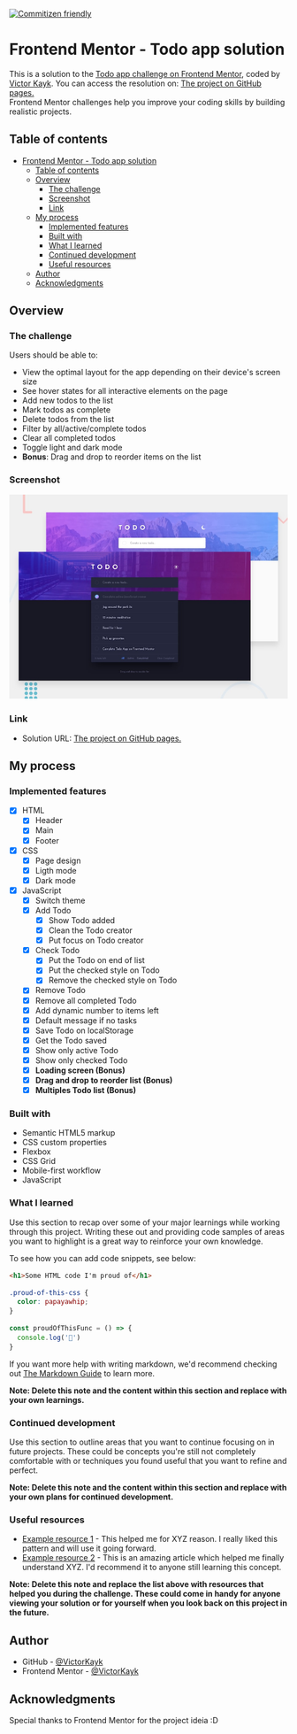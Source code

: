 [![Commitizen friendly](https://img.shields.io/badge/commitizen-friendly-brightgreen.svg)](http://commitizen.github.io/cz-cli/)

# Frontend Mentor - Todo app solution

This is a solution to the [Todo app challenge on Frontend Mentor](https://www.frontendmentor.io/challenges/todo-app-Su1_KokOW), coded by [Victor Kayk](https://github.com/VictorKayk). You can access the resolution on: [The project on GitHub pages.](https://victorkayk.github.io/Projetos-JavaScript/Todo-app/public/) <br>
Frontend Mentor challenges help you improve your coding skills by building realistic projects. 

## Table of contents

- [Frontend Mentor - Todo app solution](#frontend-mentor---todo-app-solution)
  - [Table of contents](#table-of-contents)
  - [Overview](#overview)
    - [The challenge](#the-challenge)
    - [Screenshot](#screenshot)
    - [Link](#link)
  - [My process](#my-process)
    - [Implemented features](#implemented-features)
    - [Built with](#built-with)
    - [What I learned](#what-i-learned)
    - [Continued development](#continued-development)
    - [Useful resources](#useful-resources)
  - [Author](#author)
  - [Acknowledgments](#acknowledgments)

## Overview

### The challenge

Users should be able to:

- View the optimal layout for the app depending on their device's screen size
- See hover states for all interactive elements on the page
- Add new todos to the list
- Mark todos as complete
- Delete todos from the list
- Filter by all/active/complete todos
- Clear all completed todos
- Toggle light and dark mode
- **Bonus**: Drag and drop to reorder items on the list

### Screenshot

![Screenshot](./assets/img/design/desktop-preview.jpg)

### Link

- Solution URL: [The project on GitHub pages.](https://victorkayk.github.io/Projetos-JavaScript/Todo-app/public/)

## My process

### Implemented features

- [x] HTML
    - [x] Header
    - [x] Main
    - [x] Footer
- [x] CSS
    - [x] Page design
    - [x] Ligth mode
    - [x] Dark mode
- [x] JavaScript
  - [x] Switch theme
  - [x] Add Todo
    - [x] Show Todo added
    - [x] Clean the Todo creator
    - [x] Put focus on Todo creator
  - [x] Check Todo
    - [x] Put the Todo on end of list
    - [x] Put the checked style on Todo
    - [x] Remove the checked style on Todo
  - [x] Remove Todo
  - [x] Remove all completed Todo
  - [x] Add dynamic number to items left
  - [x] Default message if no tasks
  - [x] Save Todo on localStorage
  - [x] Get the Todo saved
  - [x] Show only active Todo
  - [x] Show only checked Todo
  - [x] **Loading screen (Bonus)**
  - [x] **Drag and drop to reorder list (Bonus)**
  - [x] **Multiples Todo list (Bonus)**

### Built with

- Semantic HTML5 markup
- CSS custom properties
- Flexbox
- CSS Grid
- Mobile-first workflow
- JavaScript

### What I learned

Use this section to recap over some of your major learnings while working through this project. Writing these out and providing code samples of areas you want to highlight is a great way to reinforce your own knowledge.

<!-- Falar que esse foi o primeiro projeto usando o comitizen -->

To see how you can add code snippets, see below:

```html
<h1>Some HTML code I'm proud of</h1>
```
```css
.proud-of-this-css {
  color: papayawhip;
}
```
```js
const proudOfThisFunc = () => {
  console.log('🎉')
}
```

If you want more help with writing markdown, we'd recommend checking out [The Markdown Guide](https://www.markdownguide.org/) to learn more.

**Note: Delete this note and the content within this section and replace with your own learnings.**

### Continued development

Use this section to outline areas that you want to continue focusing on in future projects. These could be concepts you're still not completely comfortable with or techniques you found useful that you want to refine and perfect.

**Note: Delete this note and the content within this section and replace with your own plans for continued development.**

### Useful resources

- [Example resource 1](https://www.example.com) - This helped me for XYZ reason. I really liked this pattern and will use it going forward.
- [Example resource 2](https://www.example.com) - This is an amazing article which helped me finally understand XYZ. I'd recommend it to anyone still learning this concept.

**Note: Delete this note and replace the list above with resources that helped you during the challenge. These could come in handy for anyone viewing your solution or for yourself when you look back on this project in the future.**

## Author

- GitHub - [@VictorKayk](https://github.com/VictorKayk)
- Frontend Mentor - [@VictorKayk](https://www.frontendmentor.io/profile/VictorKayk)

## Acknowledgments

Special thanks to Frontend Mentor for the project ideia :D
